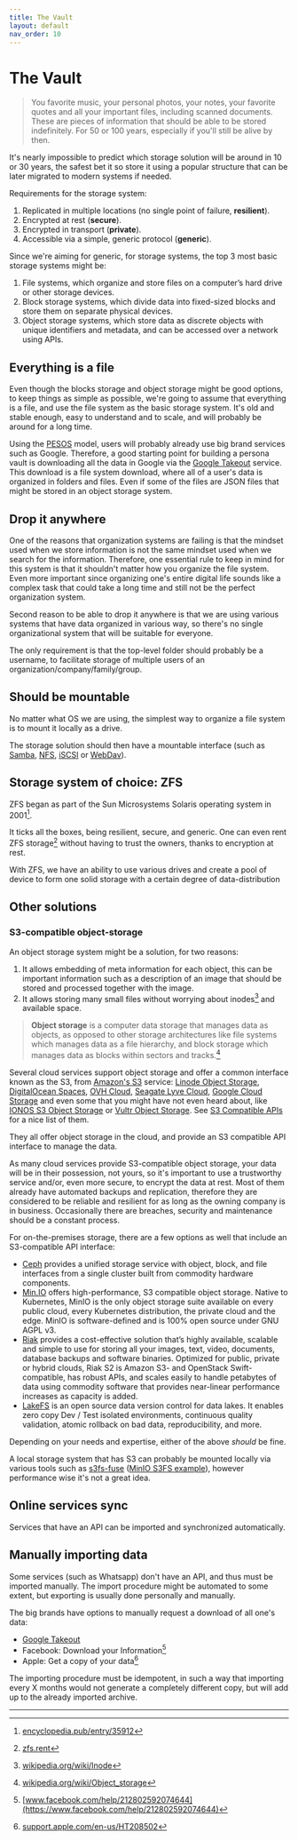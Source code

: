 ```yaml
---
title: The Vault
layout: default
nav_order: 10
---
```

# The Vault

> You favorite music, your personal photos, your notes, your favorite quotes and all your important files, including scanned documents. These are pieces of information that should be able to be stored indefinitely. For 50 or 100 years, especially if you'll still be alive by then.

It's nearly impossible to predict which storage solution will be around in 10 or 30 years, the safest bet it so store it using a popular structure that can be later migrated to modern systems if needed.

Requirements for the storage system:

1. Replicated in multiple locations (no single point of failure, **resilient**).
1. Encrypted at rest (**secure**).
1. Encrypted in transport (**private**).
1. Accessible via a simple, generic protocol (**generic**).

Since we're aiming for generic, for storage systems, the top 3 most basic storage systems might be:

1. File systems, which organize and store files on a computer’s hard drive or other storage devices.
1. Block storage systems, which divide data into fixed-sized blocks and store them on separate physical devices.
1. Object storage systems, which store data as discrete objects with unique identifiers and metadata, and can be accessed over a network using APIs.

## Everything is a file

Even though the blocks storage and object storage might be good options, to keep things as simple as possible, we're going to assume that everything is a file, and use the file system as the basic storage system. It's old and stable enough, easy to understand and to scale, and will probably be around for a long time.

Using the [PESOS] model, users will probably already use big brand services such as Google. Therefore, a good starting point for building a persona vault is downloading all the data in Google via the [Google Takeout] service. This download is a file system download, where all of a user's data is organized in folders and files. Even if some of the files are JSON files that might be stored in an object storage system.

## Drop it anywhere

One of the reasons that organization systems are failing is that the mindset used when we store information is not the same mindset used when we search for the information. Therefore, one essential rule to keep in mind for this system is that it shouldn't matter how you organize the file system. Even more important since organizing one's entire digital life sounds like a complex task that could take a long time and still not be the perfect organization system.

Second reason to be able to drop it anywhere is that we are using various systems that have data organized in various way, so there's no single organizational system that will be suitable for everyone.

The only requirement is that the top-level folder should probably be a username, to facilitate storage of multiple users of an organization/company/family/group.

## Should be mountable

No matter what OS we are using, the simplest way to organize a file system is to mount it locally as a drive.

The storage solution should then have a mountable interface (such as [Samba], [NFS], [iSCSI] or [WebDav]).

## Storage system of choice: ZFS

ZFS began as part of the Sun Microsystems Solaris operating system in 2001[^5].

It ticks all the boxes, being resilient, secure, and generic. One can even rent ZFS storage[^6] without having to trust the owners, thanks to encryption at rest.

With ZFS, we have an ability to use various drives and create a pool of device to form one solid storage with a certain degree of data-distribution

## Other solutions

### S3-compatible object-storage

An object storage system might be a solution, for two reasons:

1. It allows embedding of meta information for each object, this can be important information such as a description of an image that should be stored and processed together with the image.
1. It allows storing many small files without worrying about inodes[^1] and available space.

> **Object storage** is a computer data storage that manages data as objects, as opposed to other storage architectures like file systems which manages data as a file hierarchy, and block storage which manages data as blocks within sectors and tracks.[^2]

Several cloud services support object storage and offer a common interface known as the S3, from [Amazon's S3] service: [Linode Object Storage], [DigitalOcean Spaces], [OVH Cloud], [Seagate Lyve Cloud], [Google Cloud Storage] and even some that you might have not even heard about, like [IONOS S3 Object Storage] or [Vultr Object Storage]. See [S3 Compatible APIs] for a nice list of them.

They all offer object storage in the cloud, and provide an S3 compatible API interface to manage the data.

As many cloud services provide S3-compatible object storage, your data will be in their possession, not yours, so it's important to use a trustworthy service and/or, even more secure, to encrypt the data at rest. Most of them already have automated backups and replication, therefore they are considered to be reliable and resilient for as long as the owning company is in business. Occasionally there are breaches, security and maintenance should be a constant process.

For on-the-premises storage, there are a few options as well that include an S3-compatible API interface:

* [Ceph] provides a unified storage service with object, block, and file interfaces from a single cluster built from commodity hardware components.
* [Min.IO] offers high-performance, S3 compatible object storage. Native to Kubernetes, MinIO is the only object storage suite available on every public cloud, every Kubernetes distribution, the private cloud and the edge. MinIO is software-defined and is 100% open source under GNU AGPL v3.
* [Riak] provides a cost-effective solution that’s highly available, scalable and simple to use for storing all your images, text, video, documents, database backups and software binaries. Optimized for public, private or hybrid clouds, Riak S2 is Amazon S3- and OpenStack Swift-compatible, has robust APIs, and scales easily to handle petabytes of data using commodity software that provides near-linear performance increases as capacity is added.
* [LakeFS] is an open source data version control for data lakes. It enables zero copy Dev / Test isolated environments, continuous quality validation, atomic rollback on bad data, reproducibility, and more.

Depending on your needs and expertise, either of the above _should_ be fine.

A local storage system that has S3 can probably be mounted locally via various tools such as [s3fs-fuse] ([MinIO S3FS example](https://github.com/nitisht/cookbook/blob/master/docs/s3fs-fuse-with-minio.md)), however performance wise it's not a great idea.

## Online services sync

Services that have an API can be imported and synchronized automatically.

## Manually importing data

Some services (such as Whatsapp) don't have an API, and thus must be imported manually. The import procedure might be automated to some extent, but exporting is usually done personally and manually.

The big brands have options to manually request a download of all one's data:

- [Google Takeout]
- Facebook: Download your Information[^3]
- Apple: Get a copy of your data[^4]

The importing procedure must be idempotent, in such a way that importing every X months would not generate a completely different copy, but will add up to the already imported archive.

----
[^1]: [wikipedia.org/wiki/Inode](https://en.wikipedia.org/wiki/Inode)
[^2]: [wikipedia.org/wiki/Object_storage](https://en.wikipedia.org/wiki/Object_storage)
[^3]: [www.facebook.com/help/212802592074644](https://www.facebook.com/help/212802592074644)
[^4]: [support.apple.com/en-us/HT208502](https://support.apple.com/en-us/HT208502)
[^5]: [encyclopedia.pub/entry/35912](https://encyclopedia.pub/entry/35912)
[^6]: [zfs.rent](https://zfs.rent/)

[Amazon's S3]: https://docs.aws.amazon.com/s3/index.html
[OVH Cloud]: https://www.ovhcloud.com/en-ie/public-cloud/object-storage/
[Seagate Lyve Cloud]: https://help.lyvecloud.seagate.com/en/s3-api-endpoints.html
[Google Cloud Storage]: https://cloud.google.com/distributed-cloud/hosted/docs/ga/gdch/apis/storage-s3-rest-api
[IONOS S3 Object Storage]: https://docs.ionos.com/cloud/managed-services/s3-object-storage
[DigitalOcean Spaces]: https://www.digitalocean.com/products/spaces
[Vultr Object Storage]: https://www.vultr.com/docs/vultr-object-storage
[Linode Object Storage]: https://www.linode.com/products/object-storage/
[S3 Compatible APIs]: https://github.com/sa7mon/S3Scanner/wiki/S3-Compatible-APIs
[Min.IO]: https://min.io/
[LakeFS]: https://lakefs.io/
[Ceph]: https://ceph.com/en/
[Riak]: https://riak.com/products/riak-s2/index.html
[NFS]: https://www.techtarget.com/searchenterprisedesktop/definition/Network-File-System
[iSCSI]: https://en.wikipedia.org/wiki/ISCSI
[WebDav]: https://en.wikipedia.org/wiki/WebDAV
[s3fs-fuse]: https://github.com/s3fs-fuse/s3fs-fuse
[Google Takeout]: https://takeout.google.com/settings/takeout
[PESOS]: https://indieweb.org/PESOS
[Samba]: https://www.samba.org/
